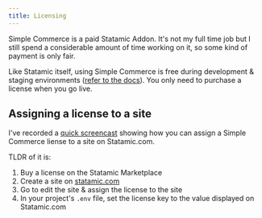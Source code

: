 ```yaml
---
title: Licensing
---
```


Simple Commerce is a paid Statamic Addon. It's not my full time job but I still spend a considerable amount of time working on it, so some kind of payment is only fair.

Like Statamic itself, using Simple Commerce is free during development & staging environments ([refer to the docs](https://statamic.dev/licensing#public-domains)). You only need to purchase a license when you go live.

## Assigning a license to a site

I've recorded a [quick screencast](https://www.loom.com/share/b5a5315e0bb24f34aef1c04ac76fc1c3) showing how you can assign a Simple Commerce liense to a site on Statamic.com.

TLDR of it is:

1. Buy a license on the Statamic Marketplace
2. Create a site on [statamic.com](https://statamic.com)
3. Go to edit the site & assign the license to the site
4. In your project's `.env` file, set the license key to the value displayed on Statamic.com
